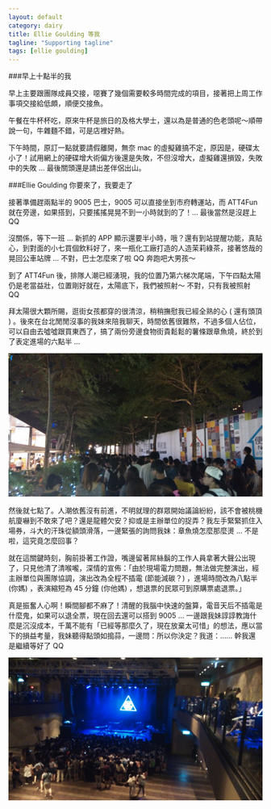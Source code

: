 ```yaml
---
layout: default
category: dairy
title: Ellie Goulding 等我
tagline: "Supporting tagline"
tags: [ellie goulding]
---
```


###早上十點半的我

早上主要跟團隊成員交接，噁賽了幾個需要較多時間完成的項目，接著把上周工作事項交接給低頗，順便交接魚。

午餐在牛杯杯吃，原來牛杯是旅日的及格大學士，還以為是普通的色老頭呢～順帶說一句，牛雜麵不錯，可是店裡好熱。

下午時間，原訂一點就要請假離開，無奈 mac 的虛擬雞搞不定，原因是，硬碟太小了！試用網上的硬碟增大術偏方後還是失敗，不但沒增大，虛擬雞還損毀，失敗中的失敗 … 最後關頭還是請出差伴侶出山。

###Ellie Goulding 你要來了，我要走了

接著準備趕兩點半的 9005 巴士，9005 可以直接坐到市府轉運站，而 ATT4Fun 就在旁邊，如果搭到，只要搖搖晃晃不到一小時就到的了！… 最後當然是沒趕上 QQ

沒關係，等下一班 … 新抓的 APP 顯示還要半小時，哦？還有到站提醒功能，真貼心，到對面的小七買個飲料好了，來一瓶化工廠打造的人造茉莉綠茶，接著悠哉的晃回公車站牌 … 不對，巴士怎麼來了啦 QQ 奔跑吧大男孩～

到了 ATT4Fun 後，排隊人潮已經湧現，我的位置乃第六梯次尾端，下午四點太陽仍是老當益壯，位置剛好就在，太陽底下，我們被照射～ 不對，只有我被照射 QQ

拜太陽很大顆所賜，逛街女孩都穿的很清涼，稍稍撫慰我已經全熟的心 ( 還有頭頂 )  。後來在台北閒閒沒事的我妹來陪我聊天，時間依舊很難熬，不過多個人佔位，可以自由去噓噓跟買東西了，搞了兩份旁邊食物街貴鬆鬆的薯條跟章魚燒，終於到了表定進場的六點半 …

![img](./images/20140826_att4fun.jpg)

然後就七點了。人潮依舊沒有前進，不明就理的群眾開始議論紛紛，該不會被桃機航廈嚇到不敢來了吧？還是龍體欠安？抑或是主辦單位的捉弄？我左手緊緊抓住入場券，斗大的汗珠從額頭滑落，一邊緊張的詢問我妹：章魚燒怎麼那麼燙 … 不是啦，這究竟怎麼回事？

就在這關鍵時刻，胸前掛著工作證，嘴邊留著屌絲鬍的工作人員拿著大聲公出現了，只見他清了清喉嚨，深情的宣佈：「由於現場電力問題，無法做完整演出，經主辦單位與團隊協調，演出改為全程不插電 (節能減碳？) ，進場時間改為八點半 (你媽) ，表演縮短為 45 分鐘 (你他媽) ，想退票的民眾可到原購票處退票。」

真是振奮人心啊！瞬間腳都不麻了！清醒的我腦中快速的盤算，電音天后不插電是什麼鬼，如果可以退全票，現在回去還可以搭到 9005 … 一邊跟我妹諄諄教誨什麼是沉沒成本，千萬不能有「已經等那麼久了，現在放棄太可惜」的想法，應以當下的損益考量，我妹聽得點頭如搗蒜，一邊問：所以你決定？我道：…… 幹我還是繼續等好了 QQ

![img](./images/20140826_eg.jpg)